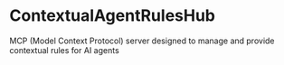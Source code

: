 # ContextualAgentRulesHub
MCP (Model Context Protocol) server designed to manage and provide contextual rules for AI agents
